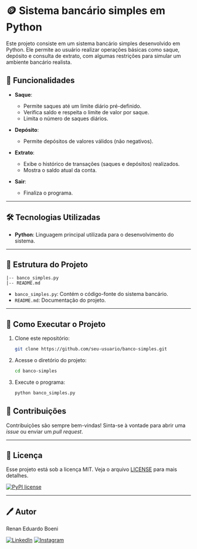 # 🪙 Sistema bancário simples em Python

Este projeto consiste em um sistema bancário simples desenvolvido em Python. Ele permite ao usuário realizar operações básicas como saque, depósito e consulta de extrato, com algumas restrições para simular um ambiente bancário realista.

## 🚀 Funcionalidades

- **Saque**:
  - Permite saques até um limite diário pré-definido.
  - Verifica saldo e respeita o limite de valor por saque.
  - Limita o número de saques diários.

- **Depósito**:
  - Permite depósitos de valores válidos (não negativos).

- **Extrato**:
  - Exibe o histórico de transações (saques e depósitos) realizados.
  - Mostra o saldo atual da conta.

- **Sair**:
  - Finaliza o programa.

---

## 🛠️ Tecnologias Utilizadas

- **Python**: Linguagem principal utilizada para o desenvolvimento do sistema.

---

## 📂 Estrutura do Projeto

```
|-- banco_simples.py
|-- README.md
```

- `banco_simples.py`: Contém o código-fonte do sistema bancário.
- `README.md`: Documentação do projeto.

---

## 🔧 Como Executar o Projeto

1. Clone este repositório:
   ```bash
   git clone https://github.com/seu-usuario/banco-simples.git
   ```

2. Acesse o diretório do projeto:
   ```bash
   cd banco-simples
   ```

3. Execute o programa:
   ```bash
   python banco_simples.py
   ```


## 🤝 Contribuições

Contribuições são sempre bem-vindas! Sinta-se à vontade para abrir uma _issue_ ou enviar um _pull request_.

---

## 📄 Licença

Esse projeto está sob a licença MIT. Veja o arquivo [LICENSE](LICENCE.txt) para mais detalhes.

[![PyPI license](https://img.shields.io/pypi/l/ansicolortags.svg)](https://pypi.python.org/pypi/ansicolortags/)

---

## 🖊️ Autor

Renan Eduardo Boeni

[![LinkedIn](https://img.shields.io/badge/linkedin-%230077B5.svg?style=for-the-badge&logo=linkedin&logoColor=white)](https://www.linkedin.com/in/renan-boeni-709834335/)
[![Instagram](https://img.shields.io/badge/Instagram-E4405F?style=for-the-badge&logo=instagram&logoColor=white)](https://www.instagram.com/omgboenii/)


